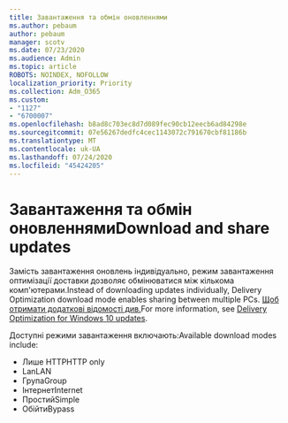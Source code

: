 ```yaml
---
title: Завантаження та обмін оновленнями
ms.author: pebaum
author: pebaum
manager: scotv
ms.date: 07/23/2020
ms.audience: Admin
ms.topic: article
ROBOTS: NOINDEX, NOFOLLOW
localization_priority: Priority
ms.collection: Adm_O365
ms.custom:
- "1127"
- "6700007"
ms.openlocfilehash: b8ad8c703ec8d7d089fec90cb12eecb6ad84298e
ms.sourcegitcommit: 07e56267dedfc4cec1143072c791670cbf81186b
ms.translationtype: MT
ms.contentlocale: uk-UA
ms.lasthandoff: 07/24/2020
ms.locfileid: "45424205"
---
```

# <a name="download-and-share-updates"></a><span data-ttu-id="713b7-102">Завантаження та обмін оновленнями</span><span class="sxs-lookup"><span data-stu-id="713b7-102">Download and share updates</span></span>

<span data-ttu-id="713b7-103">Замість завантаження оновлень індивідуально, режим завантаження оптимізації доставки дозволяє обмінюватися між кількома комп'ютерами.</span><span class="sxs-lookup"><span data-stu-id="713b7-103">Instead of downloading updates individually, Delivery Optimization download mode enables sharing between multiple PCs.</span></span> <span data-ttu-id="713b7-104">[Щоб отримати додаткові відомості див.](https://docs.microsoft.com/windows/deployment/update/waas-delivery-optimization)</span><span class="sxs-lookup"><span data-stu-id="713b7-104">For more information, see [Delivery Optimization for Windows 10 updates](https://docs.microsoft.com/windows/deployment/update/waas-delivery-optimization).</span></span>  

<span data-ttu-id="713b7-105">Доступні режими завантаження включають:</span><span class="sxs-lookup"><span data-stu-id="713b7-105">Available download modes include:</span></span>  
- <span data-ttu-id="713b7-106">Лише HTTP</span><span class="sxs-lookup"><span data-stu-id="713b7-106">HTTP only</span></span>  
- <span data-ttu-id="713b7-107">Lan</span><span class="sxs-lookup"><span data-stu-id="713b7-107">LAN</span></span>  
- <span data-ttu-id="713b7-108">Група</span><span class="sxs-lookup"><span data-stu-id="713b7-108">Group</span></span>  
- <span data-ttu-id="713b7-109">Інтернет</span><span class="sxs-lookup"><span data-stu-id="713b7-109">Internet</span></span>  
- <span data-ttu-id="713b7-110">Простий</span><span class="sxs-lookup"><span data-stu-id="713b7-110">Simple</span></span>  
- <span data-ttu-id="713b7-111">Обійти</span><span class="sxs-lookup"><span data-stu-id="713b7-111">Bypass</span></span>